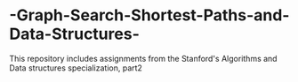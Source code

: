 # -Graph-Search-Shortest-Paths-and-Data-Structures-
This repository includes assignments from the Stanford's Algorithms and Data structures specialization, part2
